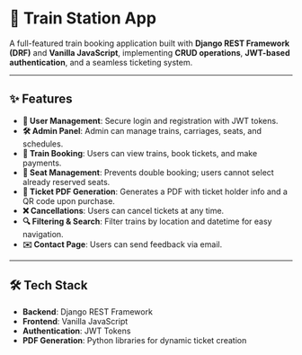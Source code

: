 # 🚆 Train Station App

A full-featured train booking application built with **Django REST Framework (DRF)** and **Vanilla JavaScript**, implementing **CRUD operations**, **JWT-based authentication**, and a seamless ticketing system.

---

## ✨ Features

- **👤 User Management**: Secure login and registration with JWT tokens.  
- **🛠 Admin Panel**: Admin can manage trains, carriages, seats, and schedules.  
- **🎫 Train Booking**: Users can view trains, book tickets, and make payments.  
- **💺 Seat Management**: Prevents double booking; users cannot select already reserved seats.  
- **📄 Ticket PDF Generation**: Generates a PDF with ticket holder info and a QR code upon purchase.  
- **❌ Cancellations**: Users can cancel tickets at any time.  
- **🔍 Filtering & Search**: Filter trains by location and datetime for easy navigation.  
- **✉️ Contact Page**: Users can send feedback via email.  

---

## 🛠 Tech Stack

- **Backend**: Django REST Framework  
- **Frontend**: Vanilla JavaScript  
- **Authentication**: JWT Tokens  
- **PDF Generation**: Python libraries for dynamic ticket creation
